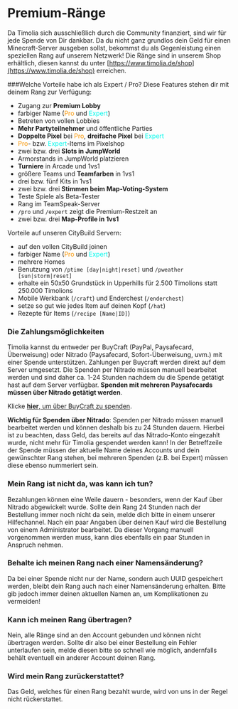 # Premium-Ränge
Da Timolia sich ausschließlich durch die Community finanziert, sind wir für jede Spende von Dir dankbar. Da du nicht ganz grundlos dein
Geld für einen Minecraft-Server ausgeben sollst, bekommst du als Gegenleistung einen speziellen Rang auf unserem Netzwerk!
Die Ränge sind in unserem Shop erhältlich, diesen kannst du unter [https://www.timolia.de/shop](https://www.timolia.de/shop) erreichen.

###Welche Vorteile habe ich als Expert / Pro?
Diese Features stehen dir mit deinem Rang zur Verfügung:

- Zugang zur <strong>Premium Lobby</strong>
- farbiger Name (<span style="color:#F99500">Pro</span> und <span style="color:#00F9EC">Expert</span>)
- Betreten von vollen Lobbies 
- <strong>Mehr Partyteilnehmer</strong> und öffentliche Parties
- <strong>Doppelte Pixel</strong> bei <span style="color:#F99500">Pro</span>, <strong>dreifache Pixel</strong> bei <span style="color:#00F9EC">Expert</span>
- <span style="color:#F99500">Pro</span>- bzw. <span style="color:#00F9EC">Expert</span>-Items im Pixelshop
- zwei bzw. drei <strong>Slots in JumpWorld</strong>
- Armorstands in JumpWorld platzieren
- <strong>Turniere</strong> in Arcade und 1vs1
- größere Teams und <strong>Teamfarben</strong> in 1vs1
- drei bzw. fünf Kits in 1vs1
- zwei bzw. drei <strong>Stimmen beim Map-Voting-System</strong>
- Teste Spiele als Beta-Tester
- Rang im TeamSpeak-Server
- `/pro` und `/expert` zeigt die Premium-Restzeit an
- zwei bzw. drei <strong>Map-Profile in 1vs1</strong>

Vorteile auf unseren CityBuild Servern:

- auf den vollen CityBuild joinen
- farbiger Name (<span style="color:#F99500">Pro</span> und <span style="color:#00F9EC">Expert</span>)
- mehrere Homes
- Benutzung von `/ptime [day|night|reset]` und `/pweather [sun|storm|reset]`
- erhalte ein 50x50 Grundstück in Upperhills für 2.500 Timolions statt 250.000 Timolions
- Mobile Werkbank (`/craft`) und Enderchest (`/enderchest`)
- setze so gut wie jedes Item auf deinen Kopf (`/hat`)
- Rezepte für Items (`/recipe [Name|ID]`)

### Die Zahlungsmöglichkeiten
Timolia kannst du entweder per BuyCraft (PayPal, Paysafecard, Überweisung) oder Nitrado (Paysafecard, Sofort-Überweisung, uvm.) mit einer Spende
unterstützen. Zahlungen per Buycraft werden direkt auf dem Server umgesetzt. Die Spenden per Nitrado müssen manuell bearbeitet werden und sind 
daher ca. 1-24 Stunden nachdem du die Spende getätigt hast auf dem Server verfügbar. **Spenden mit mehreren Paysafecards müssen über Nitrado getätigt werden**.

Klicke [<strong>hier</strong>, um über BuyCraft zu spenden](https://shop.timolia.de/).

**Wichtig für Spenden über Nitrado**: Spenden per Nitrado müssen manuell bearbeitet werden und können deshalb bis zu 24 Stunden dauern.
Hierbei ist zu beachten, dass Geld, das bereits auf das Nitrado-Konto eingezahlt wurde, nicht mehr für Timolia gespendet werden kann! 
In der Betreffzeile der Spende müssen der aktuelle Name deines Accounts und dein gewünschter Rang stehen, bei mehreren Spenden (z.B. bei Expert) 
müssen diese ebenso nummeriert sein.

### Mein Rang ist nicht da, was kann ich tun?
Bezahlungen können eine Weile dauern - besonders, wenn der Kauf über Nitrado abgewickelt wurde. Sollte dein Rang 24 Stunden nach der Bestellung immer noch
nicht da sein, melde dich bitte in einem unserer Hilfechannel. Nach ein paar Angaben über deinen Kauf wird die Bestellung von einem Administrator bearbeitet.
Da dieser Vorgang manuell vorgenommen werden muss, kann dies ebenfalls ein paar Stunden in Anspruch nehmen.

### Behalte ich meinen Rang nach einer Namensänderung?
Da bei einer Spende nicht nur der Name, sondern auch UUID gespeichert werden, bleibt dein Rang auch nach einer Namensänderung erhalten.
Bitte gib jedoch immer deinen aktuellen Namen an, um Komplikationen zu vermeiden!

### Kann ich meinen Rang übertragen?
Nein, alle Ränge sind an den Account gebunden und können nicht übertragen werden. Sollte dir also bei einer Bestellung ein Fehler unterlaufen sein,
melde diesen bitte so schnell wie möglich, andernfalls behält eventuell ein anderer Account deinen Rang.

### Wird mein Rang zurückerstattet?
Das Geld, welches für einen Rang bezahlt wurde, wird von uns in der Regel nicht rückerstattet.